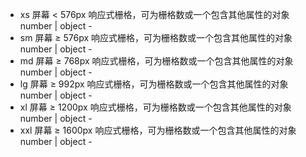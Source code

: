 - xs 屏幕 < 576px 响应式栅格，可为栅格数或一个包含其他属性的对象 number | object -
- sm 屏幕 ≥ 576px 响应式栅格，可为栅格数或一个包含其他属性的对象 number | object -
- md 屏幕 ≥ 768px 响应式栅格，可为栅格数或一个包含其他属性的对象 number | object -
- lg 屏幕 ≥ 992px 响应式栅格，可为栅格数或一个包含其他属性的对象 number | object -
- xl 屏幕 ≥ 1200px 响应式栅格，可为栅格数或一个包含其他属性的对象 number | object -
- xxl 屏幕 ≥ 1600px 响应式栅格，可为栅格数或一个包含其他属性的对象 number | object -